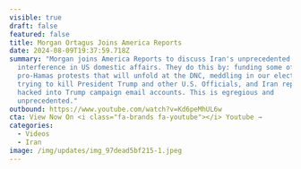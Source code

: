 ```yaml
---
visible: true
draft: false
featured: false
title: Morgan Ortagus Joins America Reports
date: 2024-08-09T19:37:59.718Z
summary: "Morgan joins America Reports to discuss Iran's unprecedented
  interference in US domestic affairs. They do this by: funding some of the
  pro-Hamas protests that will unfold at the DNC, meddling in our election,
  trying to kill President Trump and other U.S. Officials, and Iran reportedly
  hacked into Trump campaign email accounts. This is egregious and
  unprecedented."
outbound: https://www.youtube.com/watch?v=Kd6peMhUL6w
cta: View Now On <i class="fa-brands fa-youtube"></i> Youtube →
categories:
  - Videos
  - Iran
image: /img/updates/img_97dead5bf215-1.jpeg
---
```

